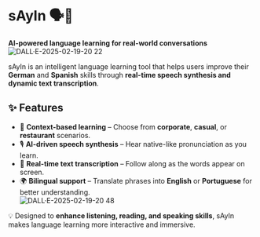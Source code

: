 # sAyIn 🗣️🤖  
**AI-powered language learning for real-world conversations**  
![DALL·E-2025-02-19-20 22](https://github.com/user-attachments/assets/14040b94-2b60-48e3-a78f-ec5e1f04fc64)

sAyIn is an intelligent language learning tool that helps users improve their **German** and **Spanish** skills through **real-time speech synthesis and dynamic text transcription**.  

## ✨ Features  
- 📌 **Context-based learning** – Choose from **corporate**, **casual**, or **restaurant** scenarios.  
- 🎙️ **AI-driven speech synthesis** – Hear native-like pronunciation as you learn.  
- 📝 **Real-time text transcription** – Follow along as the words appear on screen.  
- 🌍 **Bilingual support** – Translate phrases into **English** or **Portuguese** for better understanding.  
![DALL·E-2025-02-19-20 48](https://github.com/user-attachments/assets/5f5fd51d-5916-43e4-92be-c1f05586e96e)


💡 Designed to **enhance listening, reading, and speaking skills**, sAyIn makes language learning more interactive and immersive.  
